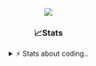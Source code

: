 <div align="center">
  
<p align="center">
  <img src="https://lanyard.cnrad.dev/api/1018290650602553364" />
</p>

### 📈Stats
<details>
    <summary> ⚡ Stats about coding.. </> </summary>
    <br/>

<!--START_SECTION:waka-->
![Code Time](http://img.shields.io/badge/Code%20Time-155%20hrs%2032%20mins-blue)

![Profile Views](http://img.shields.io/badge/Profile%20Views-3-blue)

**🐱 My GitHub Data** 

> 📦 1.2 MB Used in GitHub's Storage 
 > 
> 🏆 14 Contributions in the Year 2025
 > 
> 💼 Opted to Hire
 > 
> 📜 5 Public Repositories 
 > 
> 🔑 19 Private Repositories 
 > 
**I'm an Early 🐤** 

```text
🌞 Morning                27 commits          ██░░░░░░░░░░░░░░░░░░░░░░░   06.85 % 
🌆 Daytime                187 commits         ████████████░░░░░░░░░░░░░   47.46 % 
🌃 Evening                137 commits         █████████░░░░░░░░░░░░░░░░   34.77 % 
🌙 Night                  43 commits          ███░░░░░░░░░░░░░░░░░░░░░░   10.91 % 
```
📅 **I'm Most Productive on Sunday** 

```text
Monday                   23 commits          █░░░░░░░░░░░░░░░░░░░░░░░░   05.84 % 
Tuesday                  48 commits          ███░░░░░░░░░░░░░░░░░░░░░░   12.18 % 
Wednesday                51 commits          ███░░░░░░░░░░░░░░░░░░░░░░   12.94 % 
Thursday                 62 commits          ████░░░░░░░░░░░░░░░░░░░░░   15.74 % 
Friday                   54 commits          ███░░░░░░░░░░░░░░░░░░░░░░   13.71 % 
Saturday                 69 commits          ████░░░░░░░░░░░░░░░░░░░░░   17.51 % 
Sunday                   87 commits          ██████░░░░░░░░░░░░░░░░░░░   22.08 % 
```


📊 **This Week I Spent My Time On** 

```text
🕑︎ Time Zone: Europe/Berlin

💬 Programming Languages: 
Lua                      37 mins             ██████████████████░░░░░░░   71.96 % 
Other                    5 mins              ██░░░░░░░░░░░░░░░░░░░░░░░   09.68 % 
TypeScript               4 mins              ██░░░░░░░░░░░░░░░░░░░░░░░   09.16 % 
JavaScript               3 mins              ██░░░░░░░░░░░░░░░░░░░░░░░   07.39 % 
Vue.js                   0 secs              ░░░░░░░░░░░░░░░░░░░░░░░░░   01.79 % 

🔥 Editors: 
VS Code                  52 mins             █████████████████████████   100.00 % 

🐱‍💻 Projects: 
Unknown Project          26 mins             █████████████░░░░░░░░░░░░   50.93 % 
46.37.113.104            7 mins              ████░░░░░░░░░░░░░░░░░░░░░   14.56 % 
[gamemode]               6 mins              ███░░░░░░░░░░░░░░░░░░░░░░   12.79 % 
Bussinesspro-main        4 mins              ██░░░░░░░░░░░░░░░░░░░░░░░   09.16 % 
api-ucp                  2 mins              █░░░░░░░░░░░░░░░░░░░░░░░░   04.48 % 

💻 Operating System: 
Windows                  52 mins             █████████████████████████   100.00 % 
```

**I Mostly Code in JavaScript** 

```text
JavaScript               8 repos             █████████░░░░░░░░░░░░░░░░   34.78 % 
Lua                      6 repos             ███████░░░░░░░░░░░░░░░░░░   26.09 % 
Python                   3 repos             ███░░░░░░░░░░░░░░░░░░░░░░   13.04 % 
TypeScript               2 repos             ██░░░░░░░░░░░░░░░░░░░░░░░   08.70 % 
HTML                     1 repo              █░░░░░░░░░░░░░░░░░░░░░░░░   04.35 % 
```




 Last Updated on 09/02/2025 06:24:32 UTC
<!--END_SECTION:waka-->
</details>
